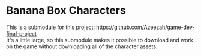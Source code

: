 # Banana Box Characters

This is a submodule for this project: https://github.com/Azeezah/game-dev-final-project
<br>It's a little large, so this submodule makes it possible to download and work on the game without downloading all of the character assets.
